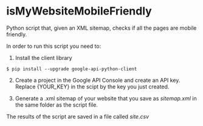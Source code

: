 # isMyWebsiteMobileFriendly

Python script that, given an XML sitemap, checks if all the pages are mobile friendly.


In order to run this script you need to: 

1. Install the client library
```
$ pip install --upgrade google-api-python-client
```

2. Create a project in the Google API Console and create an API key. Replace {YOUR_KEY} in the scipt by the key you just created.

3. Generate a .xml sitemap of your website that you save as *sitemap.xml* in the same folder as the script file.

The results of the script are saved in a file called *site.csv*
